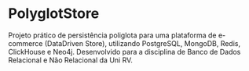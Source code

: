 # PolyglotStore
Projeto prático de persistência poliglota para uma plataforma de e-commerce (DataDriven Store), utilizando PostgreSQL, MongoDB, Redis, ClickHouse e Neo4j. Desenvolvido para a disciplina de Banco de Dados Relacional e Não Relacional da Uni RV.
